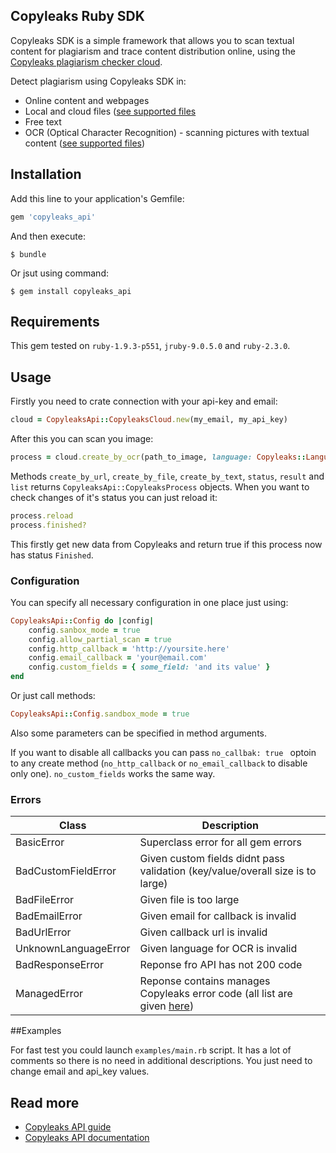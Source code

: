 ## Copyleaks Ruby SDK

Copyleaks SDK is a simple framework that allows you to scan textual content for plagiarism and trace content distribution online, using the [Copyleaks plagiarism checker cloud](https://copyleaks.com/).

Detect plagiarism using Copyleaks SDK in:
- Online content and webpages
- Local and cloud files ([see supported files](https://api.copyleaks.com/Documentation/TechnicalSpecifications/#non-textual-formats")
- Free text
- OCR (Optical Character Recognition) - scanning pictures with textual content ([see supported files](https://api.copyleaks.com/Documentation/TechnicalSpecifications/#ocr-formats))

## Installation

Add this line to your application's Gemfile:

```ruby
gem 'copyleaks_api'
```

And then execute:
```
$ bundle
```

Or jsut using command:
```
$ gem install copyleaks_api
```

## Requirements

This gem tested on `ruby-1.9.3-p551`, `jruby-9.0.5.0` and `ruby-2.3.0`.

## Usage

Firstly you need to crate connection with your api-key and email:
```ruby
cloud = CopyleaksApi::CopyleaksCloud.new(my_email, my_api_key)
```

After this you can scan you image:
```ruby
process = cloud.create_by_ocr(path_to_image, language: Copyleaks::Language.english)
```

Methods `create_by_url`, `create_by_file`, `create_by_text`, `status`, `result` and `list` returns `CopyleaksApi::CopyleaksProcess` objects. When you want to check changes of it's status you can just reload it:
```ruby
process.reload
process.finished?
```

This firstly get new data from Copyleaks and return true if this process now has status `Finished`.
### Configuration

You can specify all necessary configuration in one place just using:
```ruby
CopyleaksApi::Config do |config|
    config.sanbox_mode = true
    config.allow_partial_scan = true
    config.http_callback = 'http://yoursite.here'
    config.email_callback = 'your@email.com'
    config.custom_fields = { some_field: 'and its value' }
end
```

Or just call methods:
```ruby
CopyleaksApi::Config.sandbox_mode = true
```

Also some parameters can be specified in method arguments. 

If you want to disable all callbacks you can pass `no_callbak: true ` optoin to any create method (`no_http_callback` or `no_email_callback` to disable only one). `no_custom_fields` works the same way.

### Errors

| Class | Description |
|-------|------------|
BasicError | Superclass error for all gem errors
BadCustomFieldError | Given custom fields didnt pass validation (key/value/overall size is to large)
BadFileError | Given file is too large
BadEmailError | Given email for callback is invalid
BadUrlError | Given callback url is invalid
UnknownLanguageError | Given language for OCR is invalid
BadResponseError | Reponse fro API has not 200 code
ManagedError | Reponse contains manages Copyleaks error code (all list are given [here](https://api.copyleaks.com/Documentation/ErrorList))

##Examples

For fast test you could launch `examples/main.rb` script. It has a lot of comments so there is no need in additional descriptions. You just need to change email and api_key values.

## Read more

- [Copyleaks API guide](https://api.copyleaks.com/Guides/HowToUse)
- [Copyleaks API documentation](https://api.copyleaks.com/Documentation)
